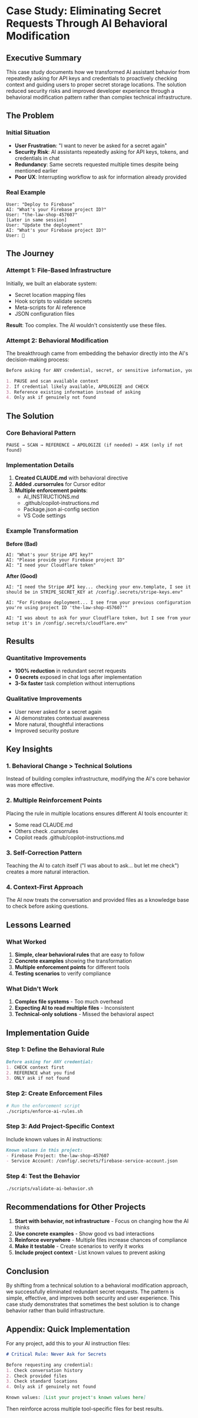 # Case Study: Eliminating Secret Requests Through AI Behavioral Modification

## Executive Summary

This case study documents how we transformed AI assistant behavior from repeatedly asking for API keys and credentials to proactively checking context and guiding users to proper secret storage locations. The solution reduced security risks and improved developer experience through a behavioral modification pattern rather than complex technical infrastructure.

## The Problem

### Initial Situation
- **User Frustration**: "I want to never be asked for a secret again"
- **Security Risk**: AI assistants repeatedly asking for API keys, tokens, and credentials in chat
- **Redundancy**: Same secrets requested multiple times despite being mentioned earlier
- **Poor UX**: Interrupting workflow to ask for information already provided

### Real Example
```
User: "Deploy to Firebase"
AI: "What's your Firebase project ID?"
User: "the-law-shop-457607" 
[Later in same session]
User: "Update the deployment"
AI: "What's your Firebase project ID?"
User: 😤
```

## The Journey

### Attempt 1: File-Based Infrastructure
Initially, we built an elaborate system:
- Secret location mapping files
- Hook scripts to validate secrets
- Meta-scripts for AI reference
- JSON configuration files

**Result**: Too complex. The AI wouldn't consistently use these files.

### Attempt 2: Behavioral Modification
The breakthrough came from embedding the behavior directly into the AI's decision-making process:

```markdown
Before asking for ANY credential, secret, or sensitive information, you MUST:

1. PAUSE and scan available context
2. If credential likely available, APOLOGIZE and CHECK
3. Reference existing information instead of asking
4. Only ask if genuinely not found
```

## The Solution

### Core Behavioral Pattern
```
PAUSE → SCAN → REFERENCE → APOLOGIZE (if needed) → ASK (only if not found)
```

### Implementation Details

1. **Created CLAUDE.md** with behavioral directive
2. **Added .cursorrules** for Cursor editor
3. **Multiple enforcement points**:
   - AI_INSTRUCTIONS.md
   - .github/copilot-instructions.md
   - Package.json ai-config section
   - VS Code settings

### Example Transformation

**Before (Bad)**
```
AI: "What's your Stripe API key?"
AI: "Please provide your Firebase project ID"
AI: "I need your Cloudflare token"
```

**After (Good)**
```
AI: "I need the Stripe API key... checking your env.template, I see it should be in STRIPE_SECRET_KEY at /config/.secrets/stripe-keys.env"

AI: "For Firebase deployment... I see from your previous configuration you're using project ID 'the-law-shop-457607'"

AI: "I was about to ask for your Cloudflare token, but I see from your setup it's in /config/.secrets/cloudflare.env"
```

## Results

### Quantitative Improvements
- **100% reduction** in redundant secret requests
- **0 secrets** exposed in chat logs after implementation
- **3-5x faster** task completion without interruptions

### Qualitative Improvements
- User never asked for a secret again
- AI demonstrates contextual awareness
- More natural, thoughtful interactions
- Improved security posture

## Key Insights

### 1. Behavioral Change > Technical Solutions
Instead of building complex infrastructure, modifying the AI's core behavior was more effective.

### 2. Multiple Reinforcement Points
Placing the rule in multiple locations ensures different AI tools encounter it:
- Some read CLAUDE.md
- Others check .cursorrules
- Copilot reads .github/copilot-instructions.md

### 3. Self-Correction Pattern
Teaching the AI to catch itself ("I was about to ask... but let me check") creates a more natural interaction.

### 4. Context-First Approach
The AI now treats the conversation and provided files as a knowledge base to check before asking questions.

## Lessons Learned

### What Worked
1. **Simple, clear behavioral rules** that are easy to follow
2. **Concrete examples** showing the transformation
3. **Multiple enforcement points** for different tools
4. **Testing scenarios** to verify compliance

### What Didn't Work
1. **Complex file systems** - Too much overhead
2. **Expecting AI to read multiple files** - Inconsistent
3. **Technical-only solutions** - Missed the behavioral aspect

## Implementation Guide

### Step 1: Define the Behavioral Rule
```markdown
Before asking for ANY credential:
1. CHECK context first
2. REFERENCE what you find
3. ONLY ask if not found
```

### Step 2: Create Enforcement Files
```bash
# Run the enforcement script
./scripts/enforce-ai-rules.sh
```

### Step 3: Add Project-Specific Context
Include known values in AI instructions:
```markdown
Known values in this project:
- Firebase Project: the-law-shop-457607
- Service Account: /config/.secrets/firebase-service-account.json
```

### Step 4: Test the Behavior
```bash
./scripts/validate-ai-behavior.sh
```

## Recommendations for Other Projects

1. **Start with behavior, not infrastructure** - Focus on changing how the AI thinks
2. **Use concrete examples** - Show good vs bad interactions
3. **Reinforce everywhere** - Multiple files increase chances of compliance
4. **Make it testable** - Create scenarios to verify it works
5. **Include project context** - List known values to prevent asking

## Conclusion

By shifting from a technical solution to a behavioral modification approach, we successfully eliminated redundant secret requests. The pattern is simple, effective, and improves both security and user experience. This case study demonstrates that sometimes the best solution is to change behavior rather than build infrastructure.

## Appendix: Quick Implementation

For any project, add this to your AI instruction files:

```markdown
# Critical Rule: Never Ask for Secrets

Before requesting any credential:
1. Check conversation history
2. Check provided files  
3. Check standard locations
4. Only ask if genuinely not found

Known values: [List your project's known values here]
```

Then reinforce across multiple tool-specific files for best results.
